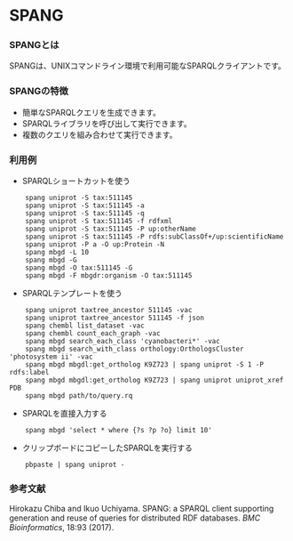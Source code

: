 # SPANG
### SPANGとは
SPANGは、UNIXコマンドライン環境で利用可能なSPARQLクライアントです。

### SPANGの特徴
* 簡単なSPARQLクエリを生成できます。
* SPARQLライブラリを呼び出して実行できます。
* 複数のクエリを組み合わせて実行できます。

### 利用例
- SPARQLショートカットを使う
```
    spang uniprot -S tax:511145
    spang uniprot -S tax:511145 -a
    spang uniprot -S tax:511145 -q
    spang uniprot -S tax:511145 -f rdfxml
    spang uniprot -S tax:511145 -P up:otherName
    spang uniprot -S tax:511145 -P rdfs:subClassOf+/up:scientificName
    spang uniprot -P a -O up:Protein -N
    spang mbgd -L 10
    spang mbgd -G
    spang mbgd -O tax:511145 -G
    spang mbgd -F mbgdr:organism -O tax:511145
```
- SPARQLテンプレートを使う
```
    spang uniprot taxtree_ancestor 511145 -vac
    spang uniprot taxtree_ancestor 511145 -f json
    spang chembl list_dataset -vac
    spang chembl count_each_graph -vac
    spang mbgd search_each_class 'cyanobacteri*' -vac
    spang mbgd search_with_class orthology:OrthologsCluster 'photosystem ii' -vac
    spang mbgd mbgdl:get_ortholog K9Z723 | spang uniprot -S 1 -P rdfs:label
    spang mbgd mbgdl:get_ortholog K9Z723 | spang uniprot uniprot_xref PDB
    spang mbgd path/to/query.rq
```
- SPARQLを直接入力する
```
    spang mbgd 'select * where {?s ?p ?o} limit 10'
```
- クリップボードにコピーしたSPARQLを実行する
```
    pbpaste | spang uniprot -
```  
### 参考文献
Hirokazu Chiba and Ikuo Uchiyama. SPANG: a SPARQL client supporting generation and reuse of queries for distributed RDF databases. *BMC Bioinformatics*, 18:93 (2017).
